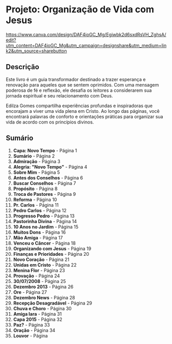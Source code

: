 # Projeto: Organização de Vida com Jesus
https://www.canva.com/design/DAF4ioGC_Mg/Egiwbk2d6sxdRsVH_ZghsA/edit?utm_content=DAF4ioGC_Mg&utm_campaign=designshare&utm_medium=link2&utm_source=sharebutton
## Descrição
Este livro é um guia transformador destinado a trazer esperança e renovação para aqueles que se sentem oprimidos. Com uma mensagem poderosa de fé e reflexão, ele desafia os leitores a considerarem sua jornada espiritual e seu relacionamento com Deus. 

Edilza Gomes compartilha experiências profundas e inspiradoras que encorajam a viver uma vida plena em Cristo. Ao longo das páginas, você encontrará palavras de conforto e orientações práticas para organizar sua vida de acordo com os princípios divinos.

## Sumário
1. **Capa: Novo Tempo** - Página 1
2. **Sumário** - Página 2
3. **Admiração** - Página 3
4. **Alegria: "Novo Tempo"** - Página 4
5. **Sobre Mim** - Página 5
6. **Antes dos Conselhos** - Página 6
7. **Buscar Conselhos** - Página 7
8. **Propósito** - Página 8
9. **Troca de Pastores** - Página 9
10. **Reforma** - Página 10
11. **Pr. Carlos** - Página 11
12. **Pedro Carlos** - Página 12
13. **Progresso Pedro** - Página 13
14. **Pastorinha Divina** - Página 14
15. **10 Anos no Jardim** - Página 15
16. **Muitos Dons** - Página 16
17. **Mão Amiga** - Página 17
18. **Venceu o Câncer** - Página 18
19. **Organizando com Jesus** - Página 19
20. **Finanças e Prioridades** - Página 20
21. **Novo Coração** - Página 21
22. **Unidas em Cristo** - Página 22
23. **Menina Flor** - Página 23
24. **Provação** - Página 24
25. **30/07/2008** - Página 25
26. **Dezembro 2013** - Página 26
27. **Ore** - Página 27
28. **Dezembro News** - Página 28
29. **Recepção Desagradável** - Página 29
30. **Chuva e Choro** - Página 30
31. **Amiga Iara** - Página 31
32. **Capa 2015** - Página 32
33. **Paz?** - Página 33
34. **Oração** - Página 34
35. **Louvor** - Página